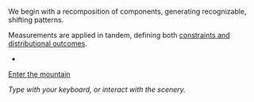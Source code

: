We begin with a recomposition of components, generating recognizable, shifting patterns.

Measurements are applied in tandem, defining both [constraints and distributional outcomes](https://github.com/operatorjen/artificial.lifeforms).


-


[Enter the mountain](https://the-art-collective.net/mountain.html)

_Type with your keyboard, or interact with the scenery._